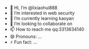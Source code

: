 - 👋 Hi, I’m @lixiaohui888
- 👀 I’m interested in web security
- 🌱 I’m currently learning kaoyan
- 💞️ I’m looking to collaborate on 
- 📫 How to reach me qq:3313634140
- 😄 Pronouns: ...
- ⚡ Fun fact: ...

<!---
lixiaohui888/lixiaohui888 is a ✨ special ✨ repository because its `README.md` (this file) appears on your GitHub profile.
You can click the Preview link to take a look at your changes.
--->
